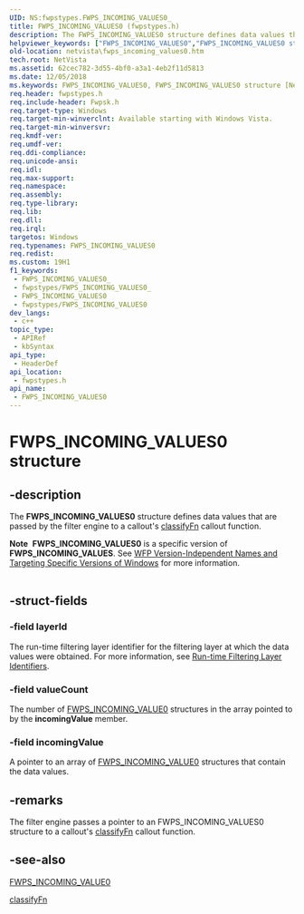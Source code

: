 ```yaml
---
UID: NS:fwpstypes.FWPS_INCOMING_VALUES0_
title: FWPS_INCOMING_VALUES0 (fwpstypes.h)
description: The FWPS_INCOMING_VALUES0 structure defines data values that are passed by the filter engine to a callout's classifyFn callout function.Note  FWPS_INCOMING_VALUES0 is a specific version of FWPS_INCOMING_VALUES.
helpviewer_keywords: ["FWPS_INCOMING_VALUES0","FWPS_INCOMING_VALUES0 structure [Network Drivers Starting with Windows Vista]","fwpstypes/FWPS_INCOMING_VALUES0","netvista.fwps_incoming_values0","wfp_ref_3_struct_3_fwps_F-O_8a5ec685-98ff-49f2-9e78-72d409fece93.xml"]
old-location: netvista\fwps_incoming_values0.htm
tech.root: NetVista
ms.assetid: 62cec782-3d55-4bf0-a3a1-4eb2f11d5813
ms.date: 12/05/2018
ms.keywords: FWPS_INCOMING_VALUES0, FWPS_INCOMING_VALUES0 structure [Network Drivers Starting with Windows Vista], fwpstypes/FWPS_INCOMING_VALUES0, netvista.fwps_incoming_values0, wfp_ref_3_struct_3_fwps_F-O_8a5ec685-98ff-49f2-9e78-72d409fece93.xml
req.header: fwpstypes.h
req.include-header: Fwpsk.h
req.target-type: Windows
req.target-min-winverclnt: Available starting with Windows Vista.
req.target-min-winversvr: 
req.kmdf-ver: 
req.umdf-ver: 
req.ddi-compliance: 
req.unicode-ansi: 
req.idl: 
req.max-support: 
req.namespace: 
req.assembly: 
req.type-library: 
req.lib: 
req.dll: 
req.irql: 
targetos: Windows
req.typenames: FWPS_INCOMING_VALUES0
req.redist: 
ms.custom: 19H1
f1_keywords:
 - FWPS_INCOMING_VALUES0_
 - fwpstypes/FWPS_INCOMING_VALUES0_
 - FWPS_INCOMING_VALUES0
 - fwpstypes/FWPS_INCOMING_VALUES0
dev_langs:
 - c++
topic_type:
 - APIRef
 - kbSyntax
api_type:
 - HeaderDef
api_location:
 - fwpstypes.h
api_name:
 - FWPS_INCOMING_VALUES0
---
```


# FWPS_INCOMING_VALUES0 structure


## -description

The <b>FWPS_INCOMING_VALUES0</b> structure defines data values that are passed by the filter engine to a
  callout's 
  <a href="/windows-hardware/drivers/ddi/content/fwpsk/nc-fwpsk-fwps_callout_classify_fn0">classifyFn</a> callout function.
<div class="alert"><b>Note</b>  <b>FWPS_INCOMING_VALUES0</b> is a specific version of <b>FWPS_INCOMING_VALUES</b>. See <a href="/windows/desktop/FWP/wfp-version-independent-names-and-targeting-specific-versions-of-windows">WFP Version-Independent Names and Targeting Specific Versions of Windows</a> for more information.</div><div> </div>

## -struct-fields

### -field layerId

The run-time filtering layer identifier for the filtering layer at which the data values were
     obtained. For more information, see 
     <a href="/windows/desktop/FWP/management-filtering-layer-identifiers-">Run-time Filtering Layer
     Identifiers</a>.

### -field valueCount

The number of 
     [FWPS_INCOMING_VALUE0](/windows/desktop/api/fwpstypes/ns-fwpstypes-fwps_incoming_value0) structures in the
     array pointed to by the 
     <b>incomingValue</b> member.

### -field incomingValue

A pointer to an array of 
     [FWPS_INCOMING_VALUE0](/windows/desktop/api/fwpstypes/ns-fwpstypes-fwps_incoming_value0) structures that
     contain the data values.

## -remarks

The filter engine passes a pointer to an FWPS_INCOMING_VALUES0 structure to a callout's 
    <a href="/windows-hardware/drivers/ddi/content/fwpsk/nc-fwpsk-fwps_callout_classify_fn0">classifyFn</a> callout function.

## -see-also

[FWPS_INCOMING_VALUE0](/windows/desktop/api/fwpstypes/ns-fwpstypes-fwps_incoming_value0)



<a href="/windows-hardware/drivers/ddi/content/fwpsk/nc-fwpsk-fwps_callout_classify_fn0">classifyFn</a>